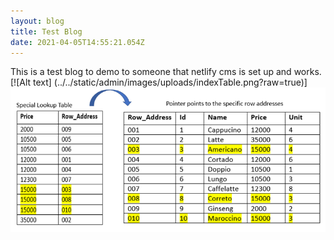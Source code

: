 ```yaml
---
layout: blog
title: Test Blog
date: 2021-04-05T14:55:21.054Z
---
```

This is a test blog to demo to someone that netlify cms is set up and works.
[![Alt text] (../../static/admin/images/uploads/indexTable.png?raw=true)]
<img src="../../static/admin/images/uploads/indexTable.png"/>